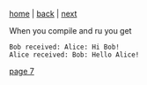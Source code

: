 [home](./page01.md) | [back](./page05.md) | [next](./page07.md)

When you compile and ru you get
```
Bob received: Alice: Hi Bob!
Alice received: Bob: Hello Alice!
```



[page 7](./page07.md)
